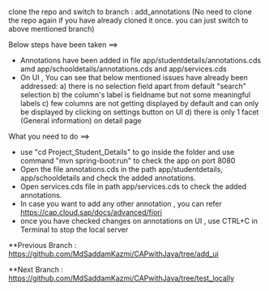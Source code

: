 clone the repo and switch to branch : add_annotations (No need to clone the repo again if you have already cloned it once. you can just switch to above mentioned branch)

Below steps have been taken ==>

* Annotations have been added in file app/studentdetails/annotations.cds amd app/schooldetails/annotations.cds and app/services.cds
* On UI , You can see that below mentioned issues have already been addressed: a) there is no selection field apart from default "search" selection b) the column's label is fieldname but not some meaningful labels c) few columns are not getting displayed by default and can only be displayed by clicking on settings button on UI d) there is only 1 facet (General information) on detail page


What you need to do ==>

* use "cd Project_Student_Details" to go inside the folder and use command "mvn spring-boot:run" to check the app on port 8080
* Open the file annotations.cds in the path app/studentdetails, app/schooldetails and check the added annotations.
* Open services.cds file in path app/services.cds to check the added annotations.
* In case you want to add any other annotation , you can refer https://cap.cloud.sap/docs/advanced/fiori
* once you have checked changes on annotations on UI , use CTRL+C in Terminal to stop the local server


**Previous Branch : https://github.com/MdSaddamKazmi/CAPwithJava/tree/add_ui

**Next Branch : https://github.com/MdSaddamKazmi/CAPwithJava/tree/test_locally
